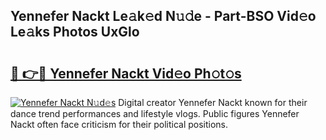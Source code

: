 ## Yennefer Nackt Le𝚊k𝚎d N𝚞𝚍e - Part-BSO Vid𝚎o Le𝚊ks Photos UxGlo

# <h2><a href="http://fb2k96.evod.top/?m=Yennefer+Nackt">🔗 👉🔴 Yennefer Nackt Vid𝚎o Ph𝚘t𝚘s</a></h2>

[![Yennefer Nackt N𝚞d𝚎s](https://i.imgur.com/8V9OHl7.gif)](http://fb2k96.evod.top/?m=Yennefer+Nackt)
Digital creator Yennefer Nackt known for their dance trend performances and lifestyle vlogs. Public figures Yennefer Nackt often face criticism for their political positions. 
